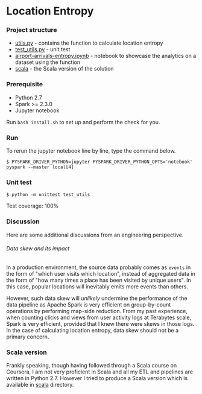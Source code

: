 Location Entropy
================

### Project structure

* [utils.py](/utils.py) - contains the function to calculate location entropy
* [test_utils.py](/test_utils.py) - unit test
* [airport-arrivals-entropy.ipynb](/airport-arrivals-entropy.ipynb) -
notebook to showcase the analytics on a dataset using the function
* [scala](/scala) - the Scala version of the solution

### Prerequisite

* Python 2.7
* Spark >= 2.3.0
* Jupyter notebook

Run `bash install.sh` to set up and perform the check for you.

### Run

To rerun the jupyter notebook line by line, type the command below.

```
$ PYSPARK_DRIVER_PYTHON=jupyter PYSPARK_DRIVER_PYTHON_OPTS='notebook' pyspark --master local[4]
```

### Unit test

```
$ python -m unittest test_utils
```

Test coverage: 100%

### Discussion

Here are some additional discussions from an engineering perspective.

###### Data skew and its impact

In a production environment, the source data probably comes as
`events` in the form of "which user visits which location",
instead of aggregated data in the form of
"how many times a place has been visited by unique users".
In this case, popular locations will inevitably emits more events
than others.

However, such data skew will _unlikely_ undermine the performance of
the data pipeline as Apache Spark is very efficient on group-by-count operations
by performing map-side reduction.
From my past experience,
when counting clicks and views from user activity logs at Terabytes scale,
Spark is very efficient,
provided that I knew there were skews in those logs.
In the case of calculating location entropy,
data skew should not be a primary concern.

### Scala version

Frankly speaking, though having followed through a Scala course on Coursera,
I am not very proficient in Scala and
all my ETL and pipelines are written in Python 2.7.
However I tried to produce a Scala version
which is available in [scala](/scala) directory.
